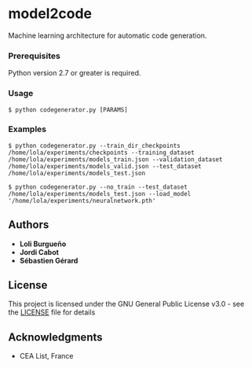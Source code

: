 # model2code

Machine learning architecture for automatic code generation.

### Prerequisites

Python version 2.7 or greater is required.

### Usage

```
$ python codegenerator.py [PARAMS]
```

### Examples


```
$ python codegenerator.py --train_dir_checkpoints /home/lola/experiments/checkpoints --training_dataset /home/lola/experiments/models_train.json --validation_dataset /home/lola/experiments/models_valid.json --test_dataset /home/lola/experiments/models_test.json
```

```
$ python codegenerator.py --no_train --test_dataset /home/lola/experiments/models_test.json --load_model '/home/lola/experiments/neuralnetwork.pth'
```    

## Authors

* **Loli Burgueño**
* **Jordi Cabot**
* **Sébastien Gérard**

## License

This project is licensed under the GNU General Public License v3.0 - see the [LICENSE](LICENSE) file for details

## Acknowledgments

* CEA List, France

